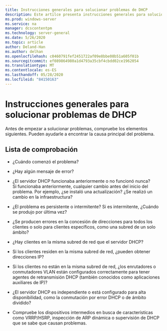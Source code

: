 ```yaml
---
title: Instrucciones generales para solucionar problemas de DHCP
description: Este artilce presenta instrucciones generales para solucionar problemas de DHCP.
ms.prod: windows-server
ms.service: na
manager: dcscontentpm
ms.technology: server-general
ms.date: 5/26/2020
ms.topic: article
author: Deland-Han
ms.author: delhan
ms.openlocfilehash: c0460791fef2451722af09e8bbe08b51a605f01b
ms.sourcegitcommit: ef089864980a1d4793a35cbf4cbdd02ce1962054
ms.translationtype: MT
ms.contentlocale: es-ES
ms.lasthandoff: 05/28/2020
ms.locfileid: "84150163"
---
```

# <a name="general-guidance-to-troubleshoot-dhcp"></a>Instrucciones generales para solucionar problemas de DHCP

Antes de empezar a solucionar problemas, compruebe los elementos siguientes. Pueden ayudarle a encontrar la causa principal del problema.

## <a name="checklist"></a>Lista de comprobación

  - ¿Cuándo comenzó el problema?

  - ¿Hay algún mensaje de error?

  - ¿El servidor DHCP funcionaba anteriormente o no funcionó nunca?  
    Si funcionaba anteriormente, cualquier cambio antes del inicio del problema. Por ejemplo, ¿se instaló una actualización? ¿Se realizó un cambio en la infraestructura?

  - ¿El problema es persistente o intermitente? Si es intermitente, ¿Cuándo se produjo por última vez?

  - ¿Se producen errores en la concesión de direcciones para todos los clientes o solo para clientes específicos, como una subred de un solo ámbito?

  - ¿Hay clientes en la misma subred de red que el servidor DHCP?

  - Si los clientes residen en la misma subred de red, ¿pueden obtener direcciones IP?

  - Si los clientes no están en la misma subred de red, ¿los enrutadores o conmutadores VLAN están configurados correctamente para tener agentes de retransmisión DHCP (también conocidos como aplicaciones auxiliares de IP)?

  - ¿El servidor DHCP es independiente o está configurado para alta disponibilidad, como la conmutación por error DHCP o de ámbito dividido?

  - Compruebe los dispositivos intermedios en busca de características como VRRP/HSRP, inspección de ARP dinámica o supervisión de DHCP que se sabe que causan problemas.
